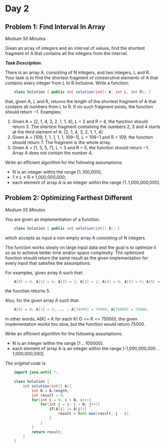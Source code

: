 # Day 2

## Problem 1: Find Interval In Array

_Medium_
_50 Minutes_

Given an array of integers and an interval of values, find the shortest fragment of A that contains all the integers from the interval.

***Task Description***:

There is an array A, consisting of N integers, and two integers, L and R. Your task is to find the shortest fragment of consecutive elements of A that contains every integer from L to R inclusive.
Write a function:

```java
    class Solution { public int solution(int[] A, int L, int R); }
```

that, given A, L and R, returns the length of the shortest fragment of A that contains all numbers from L to R. If no such fragment exists, the function should return −1.
Examples:

1. Given A = [2, 1, 4, 3, 2, 1, 1, 4], L = 2 and R = 4, the function should return 3. The shortest fragment containing the numbers 2, 3 and 4 starts at the third element of A: [2, 1, 4, 3, 2, 1, 1, 4]
2. Given A = [109, 1, 1, 1, 1, 1, 109−1], L = 109−1 and R = 109, the function should return 7. The fragment is the whole array.
3. Given A = [1, 3, 5, 7], L = 3 and R = 5, the function should return −1. Array A does not contain the number 4.

Write an efficient algorithm for the following assumptions:
* N is an integer within the range [1..100,000];
* 1 ≤ L ≤ R ≤ 1,000,000,000;
* each element of array A is an integer within the range [1..1,000,000,000].

## Problem 2: Optimizing Farthest Different

_Medium_
_55 Minutes_

You are given an implementation of a function:

```java
    class Solution { public int solution(int[] A); }
```

which accepts as input a non-empty array A consisting of N integers.

The function works slowly on large input data and the goal is to optimize it so as to achieve better time and/or space complexity. The optimized function should return the same result as the given implementation for every input that satisfies the assumptions.

For examples, given array A such that:

```java
    A[0] = 4; A[1] = 6; A[2] = 2; A[3] = 2; A[4] = 6; A[5] = 6; A[6] = 4; 
```

the function returns 5.

Also, for the given array A such that:
 
```java
    A[0] = 0; A[1] = 1; ... ; A[74999] = 74999; A[75000] = 75000; 
```
 
 in other words, A[K] = K for each K( O <= K <= 75000), the given implementation works too slow, but the function would return 75000.
 
 Write an efficient algorithm for the following assumptions:
 * N is an integer within the range [1 .. 100000].
 * each element of array A is an integer within the range [-1,000,000,000 .. 1,000,000,000].
 
 _The original code is:_
 
```java
    import java.until.*;
    
    class Solution {
    	int solution(int[] A){
    		int N = A.length;
    		int result = 0;
    		for(int i = 0; i < N; i++){
    			for(int j = i; j < N; j++){
    				if(A[i] != A[j]){
    					result = Math.max(result, j - i);
    				}
    			}
    		}
    		return result;
    	}
    }
```